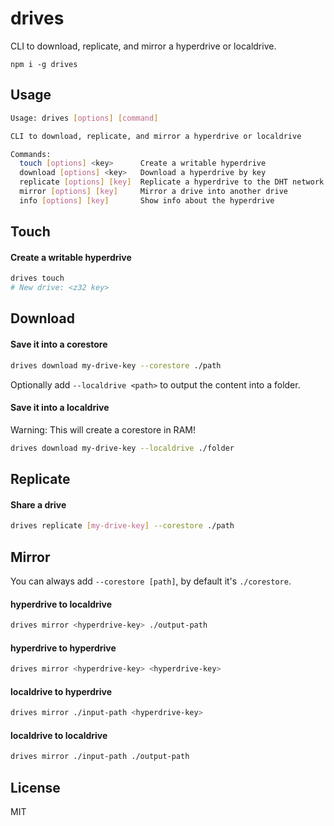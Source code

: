 # drives

CLI to download, replicate, and mirror a hyperdrive or localdrive.

```
npm i -g drives
```

## Usage
```bash
Usage: drives [options] [command]

CLI to download, replicate, and mirror a hyperdrive or localdrive

Commands:
  touch [options] <key>      Create a writable hyperdrive
  download [options] <key>   Download a hyperdrive by key
  replicate [options] [key]  Replicate a hyperdrive to the DHT network
  mirror [options] [key]     Mirror a drive into another drive
  info [options] [key]       Show info about the hyperdrive
```

## Touch

#### Create a writable hyperdrive
```bash
drives touch
# New drive: <z32 key>
```

## Download

#### Save it into a corestore
```bash
drives download my-drive-key --corestore ./path
```

Optionally add `--localdrive <path>` to output the content into a folder.

#### Save it into a localdrive
Warning: This will create a corestore in RAM!

```bash
drives download my-drive-key --localdrive ./folder
```

## Replicate

#### Share a drive
```bash
drives replicate [my-drive-key] --corestore ./path
```

## Mirror
You can always add `--corestore [path]`, by default it's `./corestore`.

#### hyperdrive to localdrive
```bash
drives mirror <hyperdrive-key> ./output-path
```

#### hyperdrive to hyperdrive
```bash
drives mirror <hyperdrive-key> <hyperdrive-key>
```

#### localdrive to hyperdrive
```bash
drives mirror ./input-path <hyperdrive-key>
```

#### localdrive to localdrive
```bash
drives mirror ./input-path ./output-path
```

## License
MIT
